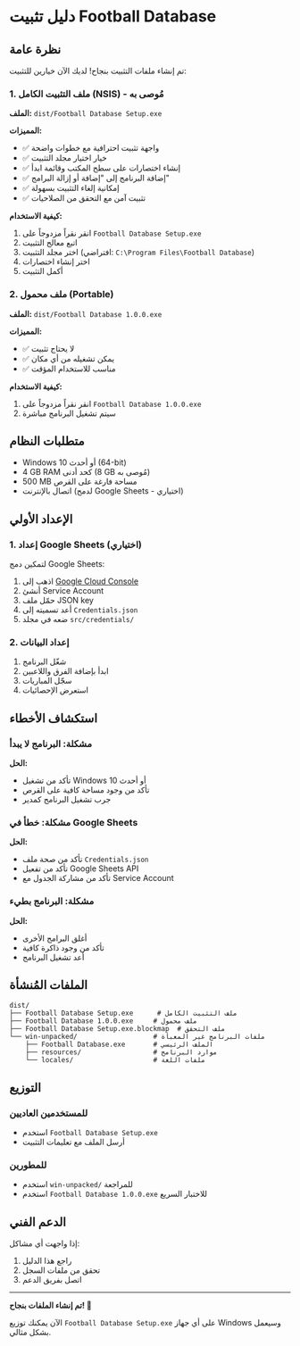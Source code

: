 # دليل تثبيت Football Database

## نظرة عامة
تم إنشاء ملفات التثبيت بنجاح! لديك الآن خيارين للتثبيت:

### 1. ملف التثبيت الكامل (NSIS) - **مُوصى به**
**الملف:** `dist/Football Database Setup.exe`

**المميزات:**
- ✅ واجهة تثبيت احترافية مع خطوات واضحة
- ✅ خيار اختيار مجلد التثبيت
- ✅ إنشاء اختصارات على سطح المكتب وقائمة ابدأ
- ✅ إضافة البرنامج إلى "إضافة أو إزالة البرامج"
- ✅ إمكانية إلغاء التثبيت بسهولة
- ✅ تثبيت آمن مع التحقق من الصلاحيات

**كيفية الاستخدام:**
1. انقر نقراً مزدوجاً على `Football Database Setup.exe`
2. اتبع معالج التثبيت
3. اختر مجلد التثبيت (افتراضي: `C:\Program Files\Football Database`)
4. اختر إنشاء اختصارات
5. أكمل التثبيت

### 2. ملف محمول (Portable)
**الملف:** `dist/Football Database 1.0.0.exe`

**المميزات:**
- ✅ لا يحتاج تثبيت
- ✅ يمكن تشغيله من أي مكان
- ✅ مناسب للاستخدام المؤقت

**كيفية الاستخدام:**
1. انقر نقراً مزدوجاً على `Football Database 1.0.0.exe`
2. سيتم تشغيل البرنامج مباشرة

## متطلبات النظام
- Windows 10 أو أحدث (64-bit)
- 4 GB RAM كحد أدنى (8 GB مُوصى به)
- 500 MB مساحة فارغة على القرص
- اتصال بالإنترنت (لدمج Google Sheets - اختياري)

## الإعداد الأولي

### 1. إعداد Google Sheets (اختياري)
لتمكين دمج Google Sheets:
1. اذهب إلى [Google Cloud Console](https://console.cloud.google.com/)
2. أنشئ Service Account
3. حمّل ملف JSON key
4. أعد تسميته إلى `Credentials.json`
5. ضعه في مجلد `src/credentials/`

### 2. إعداد البيانات
1. شغّل البرنامج
2. ابدأ بإضافة الفرق واللاعبين
3. سجّل المباريات
4. استعرض الإحصائيات

## استكشاف الأخطاء

### مشكلة: البرنامج لا يبدأ
**الحل:**
- تأكد من تشغيل Windows 10 أو أحدث
- تأكد من وجود مساحة كافية على القرص
- جرب تشغيل البرنامج كمدير

### مشكلة: خطأ في Google Sheets
**الحل:**
- تأكد من صحة ملف `Credentials.json`
- تأكد من تفعيل Google Sheets API
- تأكد من مشاركة الجدول مع Service Account

### مشكلة: البرنامج بطيء
**الحل:**
- أغلق البرامج الأخرى
- تأكد من وجود ذاكرة كافية
- أعد تشغيل البرنامج

## الملفات المُنشأة

```
dist/
├── Football Database Setup.exe      # ملف التثبيت الكامل
├── Football Database 1.0.0.exe     # ملف محمول
├── Football Database Setup.exe.blockmap  # ملف التحقق
└── win-unpacked/                   # ملفات البرنامج غير المعبأة
    ├── Football Database.exe       # الملف الرئيسي
    ├── resources/                  # موارد البرنامج
    └── locales/                    # ملفات اللغة
```

## التوزيع

### للمستخدمين العاديين
- استخدم `Football Database Setup.exe`
- أرسل الملف مع تعليمات التثبيت

### للمطورين
- استخدم `win-unpacked/` للمراجعة
- استخدم `Football Database 1.0.0.exe` للاختبار السريع

## الدعم الفني

إذا واجهت أي مشاكل:
1. راجع هذا الدليل
2. تحقق من ملفات السجل
3. اتصل بفريق الدعم

---

**تم إنشاء الملفات بنجاح! 🎉**

الآن يمكنك توزيع `Football Database Setup.exe` على أي جهاز Windows وسيعمل بشكل مثالي.
